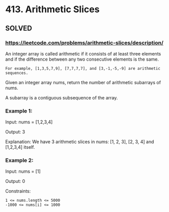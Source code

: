 # 413. Arithmetic Slices

## SOLVED


### https://leetcode.com/problems/arithmetic-slices/description/

An integer array is called arithmetic if it consists of at least three elements and if the difference between any two consecutive elements is the same.

    For example, [1,3,5,7,9], [7,7,7,7], and [3,-1,-5,-9] are arithmetic sequences.

Given an integer array nums, return the number of arithmetic subarrays of nums.

A subarray is a contiguous subsequence of the array.



### Example 1:

Input: nums = [1,2,3,4]

Output: 3

Explanation: We have 3 arithmetic slices in nums: [1, 2, 3], [2, 3, 4] and [1,2,3,4] itself.

### Example 2:

Input: nums = [1]

Output: 0



Constraints:

    1 <= nums.length <= 5000
    -1000 <= nums[i] <= 1000

